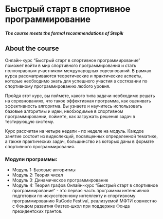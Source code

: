 # Быстрый старт в спортивное программирование
##### The course meets the formal recommendations of Stepik

## About the course
Онлайн-курс “Быстрый старт в спортивное программирование” поможет войти в мир спортивного программирования и стать полноправным участником международных соревнований. В рамках курса рассматриваются теоретические и практические аспекты, которые необходимо знать для успешного участия в состязании по спортивному программированию любого уровня. 

Пройдя этот курс, вы поймете, какого типа задачи необходимо решать на соревнованиях, что такое эффективная программа, как оценивать эффективность алгоритма. Вы узнаете и научитесь использовать базовые алгоритмы и идеи, необходимые в спортивном программировании, поймете, как загружать решения задач в тестирующую систему.

Курс рассчитан на четыре недели - по неделе на модуль. Каждое занятие состоит из видеолекций, посвященных определенной тематике, а также практических задач, большинство из которых даны в формате спортивного программирования. 

### Модули программы:

 - Модуль 1: Базовые алгоритмы
 - Модуль 2: Теория чисел
 - Модуль 3: Динамическое программирование
 - Модуль 4: Теория графов
Онлайн-курс “Быстрый старт в спортивное программирование” - это первая часть программы интенсивной подготовки по искусственному интеллекту и спортивному программированию RuCode Festival, реализуемой МФТИ совместно с Фондом развития Физтех-школ при поддержке Фонда президентских грантов.  
